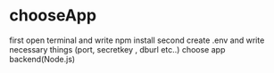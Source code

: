# chooseApp

first open terminal and write npm install 
second create .env and write necessary things (port, secretkey , dburl etc..)
choose app backend(Node.js)
